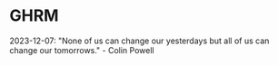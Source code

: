 # GHRM

2023-12-07: "None of us can change our yesterdays but all of us can change our tomorrows." - Colin Powell